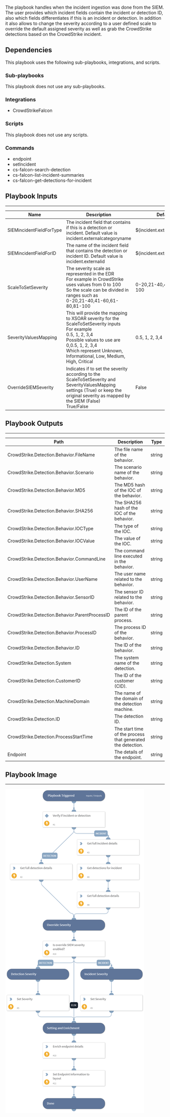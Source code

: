 The playbook handles when the incident ingestion was done from the SIEM. The user provides which incident fields contain the incident or detection ID, also which fields differentiates if this is an incident or detection. In addition it also allows to change the severity according to a user defined scale to override the default assigned severity as well as grab the CrowdStrike detections based on the CrowdStrike incident.

## Dependencies
This playbook uses the following sub-playbooks, integrations, and scripts.

### Sub-playbooks
This playbook does not use any sub-playbooks.

### Integrations
* CrowdStrikeFalcon

### Scripts
This playbook does not use any scripts.

### Commands
* endpoint
* setIncident
* cs-falcon-search-detection
* cs-falcon-list-incident-summaries
* cs-falcon-get-detections-for-incident

## Playbook Inputs
---

| **Name** | **Description** | **Default Value** | **Required** |
| --- | --- | --- | --- |
| SIEMincidentFieldForType | The incident field that contains if this is a detection or incident. Default value is incident.externalcategoryname | ${incident.externalcategoryname} | Optional |
| SIEMincidentFieldForID | The name of the incident field that contains the detection or incident ID. Default value is incident.externalid | ${incident.externalsystemid} | Optional |
| ScaleToSetSeverity | The severity scale as represented in the EDR<br/>For example in CrowdStrike uses values from 0 to 100<br/>So the scale can be divided in ranges such as<br/>0-20,21-40,41-60,61-80,81-100 | 0-20,21-40,41-60,61-80,81-100 | Optional |
| SeverityValuesMapping | This will provide the mapping to XSOAR severity for the ScaleToSetSeverity inputs<br/>For example<br/>0.5, 1, 2, 3,4<br/>Possible values to use are 0,0.5, 1, 2, 3,4<br/>Which represent Unknown, Informational, Low, Medium, High, Critical | 0.5, 1, 2, 3,4 | Optional |
| OverrideSIEMSeverity | Indicates if to set the severity according to the  ScaleToSetSeverity and SeverityValuesMapping settings \(True\) or keep the original severity as mapped by the SIEM \(False\) <br/>True/False | False | Optional |

## Playbook Outputs
---

| **Path** | **Description** | **Type** |
| --- | --- | --- |
| CrowdStrike.Detection.Behavior.FileName | The file name of the behavior. | string |
| CrowdStrike.Detection.Behavior.Scenario | The scenario name of the behavior. | string |
| CrowdStrike.Detection.Behavior.MD5 | The MD5 hash of the IOC of the behavior. | string |
| CrowdStrike.Detection.Behavior.SHA256 | The SHA256 hash of the IOC of the behavior. | string |
| CrowdStrike.Detection.Behavior.IOCType | The type of the IOC. | string |
| CrowdStrike.Detection.Behavior.IOCValue | The value of the IOC. | string |
| CrowdStrike.Detection.Behavior.CommandLine | The command line executed in the behavior. | string |
| CrowdStrike.Detection.Behavior.UserName | The user name related to the behavior. | string |
| CrowdStrike.Detection.Behavior.SensorID | The sensor ID related to the behavior. | string |
| CrowdStrike.Detection.Behavior.ParentProcessID | The ID of the parent process. | string |
| CrowdStrike.Detection.Behavior.ProcessID | The process ID of the behavior. | string |
| CrowdStrike.Detection.Behavior.ID | The ID of the behavior. | string |
| CrowdStrike.Detection.System | The system name of the detection. | string |
| CrowdStrike.Detection.CustomerID | The ID of the customer \(CID\). | string |
| CrowdStrike.Detection.MachineDomain | The name of the domain of the detection machine. | string |
| CrowdStrike.Detection.ID | The detection ID. | string |
| CrowdStrike.Detection.ProcessStartTime | The start time of the process that generated the detection. | string |
| Endpoint | The details of the endpoint. | string |

## Playbook Image
---
![CrowdStrike Falcon - SIEM ingestion Get Incident Data](../doc_files/CrowdStrike_Falcon_-_SIEM_ingestion_-_Get_Incident_Data.png)